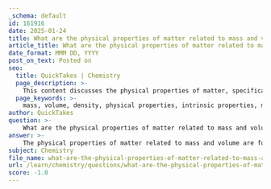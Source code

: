 ```yaml
---
_schema: default
id: 161916
date: 2025-01-24
title: What are the physical properties of matter related to mass and volume?
article_title: What are the physical properties of matter related to mass and volume?
date_format: MMM DD, YYYY
post_on_text: Posted on
seo:
  title: QuickTakes | Chemistry
  page_description: >-
    This content discusses the physical properties of matter, specifically focusing on mass and volume, their definitions, measurements, and their relationships, including density and inertia.
  page_keywords: >-
    mass, volume, density, physical properties, intrinsic properties, matter, state of matter, inertia, measurement, grams, kilograms, liters, cubic centimeters, relationship, classification, behavior
author: QuickTakes
question: >-
    What are the physical properties of matter related to mass and volume?
answer: >-
    The physical properties of matter related to mass and volume are fundamental to understanding its behavior and classification. Here are the key points regarding these properties:\n\n1. **Mass**: \n   - Mass is a measure of the amount of matter in an object. It is typically measured in grams (g) or kilograms (kg). \n   - Mass is a scalar quantity, meaning it has magnitude but no direction. \n   - It is an intrinsic property of matter, meaning it does not change regardless of the object's location (e.g., mass remains the same whether on Earth or in space).\n\n2. **Volume**: \n   - Volume is the amount of space that matter occupies, measured in liters (L) or cubic centimeters (cm³). \n   - Volume can vary depending on the state of matter (solid, liquid, gas) and the conditions (temperature and pressure) it is under.\n   - It is also an intrinsic property, but it can change with external conditions, especially for gases.\n\n3. **Density**: \n   - Density is defined as the mass per unit volume of a substance, typically expressed in grams per cubic centimeter (g/cm³) or kilograms per cubic meter (kg/m³). \n   - The formula for density is given by:\n     $$\n     \text{Density} = \frac{\text{Mass}}{\text{Volume}}\n     $$\n   - Density is a crucial property for identifying substances and can help distinguish between different materials. For example, substances with higher densities will sink in those with lower densities.\n\n4. **Relationship Between Mass and Volume**: \n   - The relationship between mass and volume is often visualized through mass vs. volume graphs, which can be used to determine the density of a substance. \n   - In these graphs, mass is plotted on the y-axis and volume on the x-axis. The slope of the line represents the density of the substance.\n\n5. **Inertia**: \n   - Mass is also related to inertia, which is the resistance of an object to changes in its state of motion. The greater the mass of an object, the greater its inertia. This relationship is fundamental in physics and is expressed as:\n     - "The mass of a body is a measure of its inertia."\n\nUnderstanding these properties is essential for classifying matter into pure substances and mixtures, as well as for predicting how matter will behave under various conditions.
subject: Chemistry
file_name: what-are-the-physical-properties-of-matter-related-to-mass-and-volume.md
url: /learn/chemistry/questions/what-are-the-physical-properties-of-matter-related-to-mass-and-volume
score: -1.0
---
```


&nbsp;